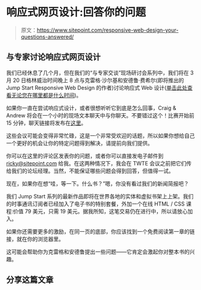 # 响应式网页设计:回答你的问题

> 原文：<https://www.sitepoint.com/responsive-web-design-your-questions-answered/>

## 与专家讨论响应式网页设计

我们已经休息了几个月，但在我们的“与专家交谈”现场研讨会系列中，我们将在 3 月 20 日格林威治时间晚上 8 点与克雷格·沙尔基和安德鲁·费希尔(即将推出的 Jump Start Responsive Web Design 的作者)讨论响应式 Web 设计([单击此处查看无论您在哪里都是什么时间](http://www.timeanddate.com/worldclock/fixedtime.html?msg=Talk+Responsive+Web+Design+With+The+Experts&iso=20130321T07&p1=152&ah=1))。

如果你一直在尝试响应式设计，或者很想听听它到底是怎么回事，Craig & Andrew 将会在一个小时的现场文本聊天中与你聊天。不要错过这个！比赛开始前 15 分钟，聊天链接将发布在[这里](https://www.sitepoint.com/forums/showthread.php?1000175-Talk-Responsive-Web-Design-with-the-Experts)。

这些会议可能会变得非常忙碌，这是一个非常受欢迎的话题，所以如果你想给自己一个更好的机会让你的特定问题得到解决，请提前向我们提供。

你可以在这里的评论区发表你的问题，或者你可以直接发电子邮件到 ricky@sitepoint.com 给我。在这两种情况下，我会在 TWTE 会议之前把它们传给我们的论坛经理。当然，不能保证哪些问题会得到回答，但值得一试。

现在，如果你在想“哇，等一下。什么书？”嗯，你没有看过我们的新闻简报吧？

我们 Jump Start 系列的最新作品即将在世界各地的实体和虚拟书架上上架。我们的时事通讯订阅者已经加入了电子书的特别套餐，外加一个在线 HTML / CSS 课程:价值 79 美元，只需 19 美元。据我所知，这笔交易仍在进行中，所以请放心加入。

如果你还需要更多的激励，在同一页的底部，你应该找到一个免费阅读第一章的链接，就在你的浏览器里。

这可能会帮助你为克雷格和安德鲁提出一些问题——它肯定会激起你对整本书的兴趣。

## 分享这篇文章